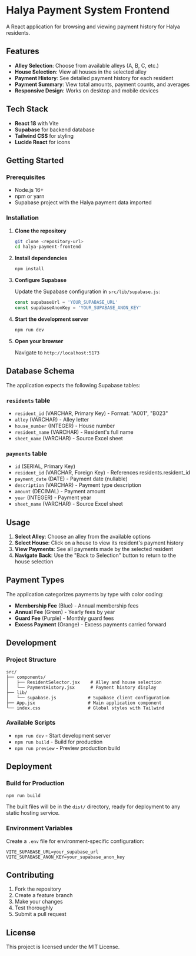 # Halya Payment System Frontend

A React application for browsing and viewing payment history for Halya residents.

## Features

- **Alley Selection**: Choose from available alleys (A, B, C, etc.)
- **House Selection**: View all houses in the selected alley
- **Payment History**: See detailed payment history for each resident
- **Payment Summary**: View total amounts, payment counts, and averages
- **Responsive Design**: Works on desktop and mobile devices

## Tech Stack

- **React 18** with Vite
- **Supabase** for backend database
- **Tailwind CSS** for styling
- **Lucide React** for icons

## Getting Started

### Prerequisites

- Node.js 16+ 
- npm or yarn
- Supabase project with the Halya payment data imported

### Installation

1. **Clone the repository**
   ```bash
   git clone <repository-url>
   cd halya-payment-frontend
   ```

2. **Install dependencies**
   ```bash
   npm install
   ```

3. **Configure Supabase**
   
   Update the Supabase configuration in `src/lib/supabase.js`:
   ```javascript
   const supabaseUrl = 'YOUR_SUPABASE_URL'
   const supabaseAnonKey = 'YOUR_SUPABASE_ANON_KEY'
   ```

4. **Start the development server**
   ```bash
   npm run dev
   ```

5. **Open your browser**
   
   Navigate to `http://localhost:5173`

## Database Schema

The application expects the following Supabase tables:

### `residents` table
- `resident_id` (VARCHAR, Primary Key) - Format: "A001", "B023"
- `alley` (VARCHAR) - Alley letter
- `house_number` (INTEGER) - House number
- `resident_name` (VARCHAR) - Resident's full name
- `sheet_name` (VARCHAR) - Source Excel sheet

### `payments` table
- `id` (SERIAL, Primary Key)
- `resident_id` (VARCHAR, Foreign Key) - References residents.resident_id
- `payment_date` (DATE) - Payment date (nullable)
- `description` (VARCHAR) - Payment type description
- `amount` (DECIMAL) - Payment amount
- `year` (INTEGER) - Payment year
- `sheet_name` (VARCHAR) - Source Excel sheet

## Usage

1. **Select Alley**: Choose an alley from the available options
2. **Select House**: Click on a house to view its resident's payment history
3. **View Payments**: See all payments made by the selected resident
4. **Navigate Back**: Use the "Back to Selection" button to return to the house selection

## Payment Types

The application categorizes payments by type with color coding:

- **Membership Fee** (Blue) - Annual membership fees
- **Annual Fee** (Green) - Yearly fees by year
- **Guard Fee** (Purple) - Monthly guard fees
- **Excess Payment** (Orange) - Excess payments carried forward

## Development

### Project Structure

```
src/
├── components/
│   ├── ResidentSelector.jsx    # Alley and house selection
│   └── PaymentHistory.jsx      # Payment history display
├── lib/
│   └── supabase.js            # Supabase client configuration
├── App.jsx                    # Main application component
└── index.css                  # Global styles with Tailwind
```

### Available Scripts

- `npm run dev` - Start development server
- `npm run build` - Build for production
- `npm run preview` - Preview production build

## Deployment

### Build for Production

```bash
npm run build
```

The built files will be in the `dist/` directory, ready for deployment to any static hosting service.

### Environment Variables

Create a `.env` file for environment-specific configuration:

```env
VITE_SUPABASE_URL=your_supabase_url
VITE_SUPABASE_ANON_KEY=your_supabase_anon_key
```

## Contributing

1. Fork the repository
2. Create a feature branch
3. Make your changes
4. Test thoroughly
5. Submit a pull request

## License

This project is licensed under the MIT License.

